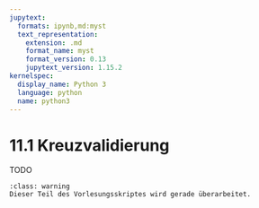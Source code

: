 ```yaml
---
jupytext:
  formats: ipynb,md:myst
  text_representation:
    extension: .md
    format_name: myst
    format_version: 0.13
    jupytext_version: 1.15.2
kernelspec:
  display_name: Python 3
  language: python
  name: python3
---
```


# 11.1 Kreuzvalidierung

TODO

```{admonition} Warnung
:class: warning
Dieser Teil des Vorlesungsskriptes wird gerade überarbeitet.
```
